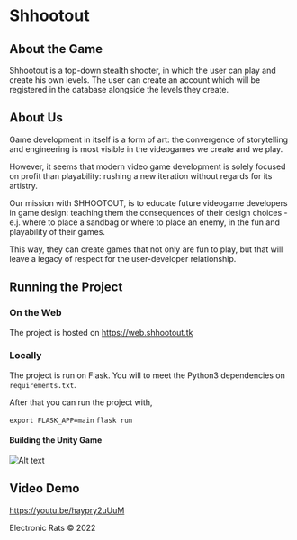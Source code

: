 # Shhootout

## About the Game

Shhootout is a top-down stealth shooter, in which the user can play and create his own levels. The user can create an account which will be registered in the database alongside the levels they create. 

## About Us

Game development in itself is a form of art: the convergence of storytelling and engineering is most visible in the videogames we create and we play.

However, it seems that modern video game development is solely focused on profit than playability: rushing a new iteration without regards for its artistry.

Our mission with SHHOOTOUT, is to educate future videogame developers in game design: teaching them the consequences of their design choices - e.j. where to place a sandbag or where to place an enemy, in the fun and playability of their games.

This way, they can create games that not only are fun to play, but that will leave a legacy of respect for the user-developer relationship.


## Running the Project

### On the Web

The project is hosted on https://web.shhootout.tk

### Locally

The project is run on Flask. You will to meet the Python3 dependencies on `requirements.txt`.

After that you can run the project with,

``` export FLASK_APP=main ```
``` flask run ```


#### Building the Unity Game



![Alt text](images/BuildSettings.JPG "Building settings")

## Video Demo

https://youtu.be/haypry2uUuM



Electronic Rats &copy; 2022
